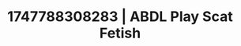 ---
categories:
- Anal
- Respectful sex
- Erotic dance
- Romantasy erotica
- Deepthroat
image: /assets/images/1747788308283.jpg
layout: post
seo:
  description: Featured content with sensual Scat Fetish, ABDL Play. HD images available.
  keywords: Scat Fetish, ABDL Play
  og_image: /assets/images/1747788308283.jpg
  schema_type: VisualArtwork
tags:
- '#1747788308283'
- ABDL Play
- Scat Fetish
title: 1747788308283 | ABDL Play Scat Fetish
---